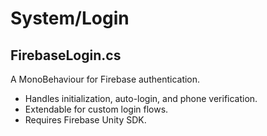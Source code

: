 # System/Login

## FirebaseLogin.cs
A MonoBehaviour for Firebase authentication.

- Handles initialization, auto-login, and phone verification.
- Extendable for custom login flows.
- Requires Firebase Unity SDK.
